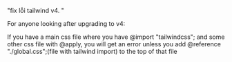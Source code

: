 "fix lỗi tailwind v4. "

For anyone looking after upgrading to v4:

If you have a main css file where you have @import "tailwindcss"; and some other css file with @apply, you will get an error unless you add @reference "./global.css";(file with tailwind import) to the top of that file